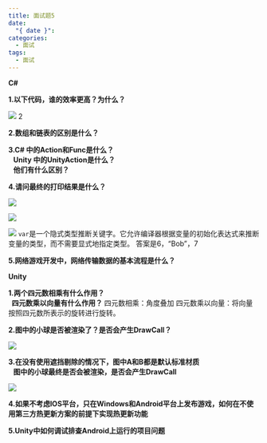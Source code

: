 ```yaml
---
title: 面试题5
date:
  "{ date }": 
categories:
  - 面试
tags:
  - 面试
---
```

**C#**

**1.以下代码，谁的效率更高？为什么？**

![](https://scf1a0b4c9d9e6od-sb-qn.qiqiuyun.net/files/course/2024/10-20/10165796eb72083104.png)
2

**2.数组和链表的区别是什么？**

**3.C# 中的Action和Func是什么？  
   Unity 中的UnityAction是什么？  
   他们有什么区别？**

**4.请问最终的打印结果是什么？**

![](https://scf1a0b4c9d9e6od-sb-qn.qiqiuyun.net/files/course/2024/10-20/101711787980843285.png)

![](https://scf1a0b4c9d9e6od-sb-qn.qiqiuyun.net/files/course/2024/10-20/1017288a9a8b961241.png)

![](https://scf1a0b4c9d9e6od-sb-qn.qiqiuyun.net/files/course/2024/10-20/1019026b68ee189933.png)
`var`是一个隐式类型推断关键字。它允许编译器根据变量的初始化表达式来推断变量的类型，而不需要显式地指定类型。
答案是6，“Bob”，7

**5.网络游戏开发中，网络传输数据的基本流程是什么？**

**Unity**

**1.两个四元数相乘有什么作用？  
  四元数乘以向量有什么作用？**
四元数相乘：角度叠加 四元数乘以向量：将向量按照四元数所表示的旋转进行旋转。

**2.图中的小球是否被渲染了？是否会产生DrawCall？**

![](https://scf1a0b4c9d9e6od-sb-qn.qiqiuyun.net/files/course/2024/10-20/101805d89a53991795.png)

**3.在没有使用遮挡剔除的情况下，图中A和B都是默认标准材质  
   图中的小球最终是否会被渲染，是否会产生DrawCall**

![](https://scf1a0b4c9d9e6od-sb-qn.qiqiuyun.net/files/course/2024/10-20/101819b2fc05602621.png)

**4.如果不考虑IOS平台，只在Windows和Android平台上发布游戏，如何在不使用第三方热更新方案的前提下实现热更新功能**

**5.Unity中如何调试排查Android上运行的项目问题**